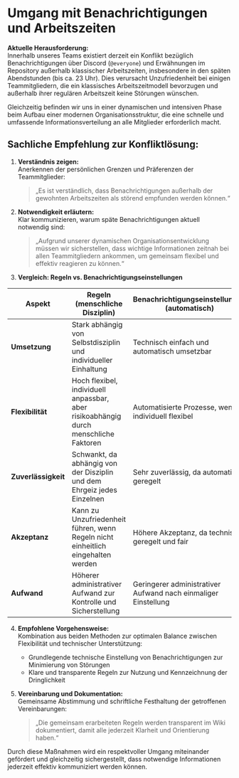 # Umgang mit Benachrichtigungen und Arbeitszeiten

**Aktuelle Herausforderung:**  
Innerhalb unseres Teams existiert derzeit ein Konflikt bezüglich Benachrichtigungen über Discord (`@everyone`) und Erwähnungen im Repository außerhalb klassischer Arbeitszeiten, insbesondere in den späten Abendstunden (bis ca. 23 Uhr). Dies verursacht Unzufriedenheit bei einigen Teammitgliedern, die ein klassisches Arbeitszeitmodell bevorzugen und außerhalb ihrer regulären Arbeitszeit keine Störungen wünschen.

Gleichzeitig befinden wir uns in einer dynamischen und intensiven Phase beim Aufbau einer modernen Organisationsstruktur, die eine schnelle und umfassende Informationsverteilung an alle Mitglieder erforderlich macht.

## Sachliche Empfehlung zur Konfliktlösung:

1. **Verständnis zeigen:**  
   Anerkennen der persönlichen Grenzen und Präferenzen der Teammitglieder:
   > „Es ist verständlich, dass Benachrichtigungen außerhalb der gewohnten Arbeitszeiten als störend empfunden werden können.“

2. **Notwendigkeit erläutern:**  
   Klar kommunizieren, warum späte Benachrichtigungen aktuell notwendig sind:
   > „Aufgrund unserer dynamischen Organisationsentwicklung müssen wir sicherstellen, dass wichtige Informationen zeitnah bei allen Teammitgliedern ankommen, um gemeinsam flexibel und effektiv reagieren zu können.“

3. **Vergleich: Regeln vs. Benachrichtigungseinstellungen**

| Aspekt | Regeln (menschliche Disziplin) | Benachrichtigungseinstellungen (automatisch) |
|--------|--------------------------------|----------------------------------------------|
| **Umsetzung** | Stark abhängig von Selbstdisziplin und individueller Einhaltung | Technisch einfach und automatisch umsetzbar |
| **Flexibilität** | Hoch flexibel, individuell anpassbar, aber risikoabhängig durch menschliche Faktoren | Automatisierte Prozesse, weniger individuell flexibel |
| **Zuverlässigkeit** | Schwankt, da abhängig von der Disziplin und dem Ehrgeiz jedes Einzelnen | Sehr zuverlässig, da automatisch geregelt |
| **Akzeptanz** | Kann zu Unzufriedenheit führen, wenn Regeln nicht einheitlich eingehalten werden | Höhere Akzeptanz, da technisch geregelt und fair |
| **Aufwand** | Höherer administrativer Aufwand zur Kontrolle und Sicherstellung | Geringerer administrativer Aufwand nach einmaliger Einstellung |

4. **Empfohlene Vorgehensweise:**  
   Kombination aus beiden Methoden zur optimalen Balance zwischen Flexibilität und technischer Unterstützung:
   - Grundlegende technische Einstellung von Benachrichtigungen zur Minimierung von Störungen
   - Klare und transparente Regeln zur Nutzung und Kennzeichnung der Dringlichkeit

5. **Vereinbarung und Dokumentation:**  
   Gemeinsame Abstimmung und schriftliche Festhaltung der getroffenen Vereinbarungen:
   > „Die gemeinsam erarbeiteten Regeln werden transparent im Wiki dokumentiert, damit alle jederzeit Klarheit und Orientierung haben.“

Durch diese Maßnahmen wird ein respektvoller Umgang miteinander gefördert und gleichzeitig sichergestellt, dass notwendige Informationen jederzeit effektiv kommuniziert werden können.

